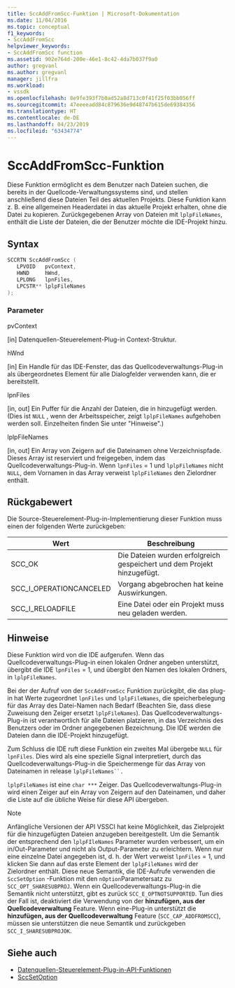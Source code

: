 ```yaml
---
title: SccAddFromScc-Funktion | Microsoft-Dokumentation
ms.date: 11/04/2016
ms.topic: conceptual
f1_keywords:
- SccAddFromScc
helpviewer_keywords:
- SccAddFromScc function
ms.assetid: 902e764d-200e-46e1-8c42-4da7b037f9a0
author: gregvanl
ms.author: gregvanl
manager: jillfra
ms.workload:
- vssdk
ms.openlocfilehash: 8e9fe393f7b0ad52a8d713c0f41f25f03bb056ff
ms.sourcegitcommit: 47eeeeadd84c879636e9d48747b615de69384356
ms.translationtype: HT
ms.contentlocale: de-DE
ms.lasthandoff: 04/23/2019
ms.locfileid: "63434774"
---
```

# <a name="sccaddfromscc-function"></a>SccAddFromScc-Funktion
Diese Funktion ermöglicht es dem Benutzer nach Dateien suchen, die bereits in der Quellcode-Verwaltungssystems sind, und stellen anschließend diese Dateien Teil des aktuellen Projekts. Diese Funktion kann z. B. eine allgemeinen Headerdatei in das aktuelle Projekt erhalten, ohne die Datei zu kopieren. Zurückgegebenen Array von Dateien mit `lplpFileNames`, enthält die Liste der Dateien, die der Benutzer möchte die IDE-Projekt hinzu.

## <a name="syntax"></a>Syntax

```cpp
SCCRTN SccAddFromScc (
   LPVOID   pvContext,
   HWND     hWnd,
   LPLONG   lpnFiles,
   LPCSTR** lplpFileNames
);
```

### <a name="parameters"></a>Parameter
 pvContext

[in] Datenquellen-Steuerelement-Plug-in Context-Struktur.

 hWnd

[in] Ein Handle für das IDE-Fenster, das das Quellcodeverwaltungs-Plug-in als übergeordnetes Element für alle Dialogfelder verwenden kann, die er bereitstellt.

 lpnFiles

[in, out] Ein Puffer für die Anzahl der Dateien, die in hinzugefügt werden. (Dies ist `NULL` , wenn der Arbeitsspeicher, zeigt `lplpFileNames` aufgehoben werden soll. Einzelheiten finden Sie unter "Hinweise".)

 lplpFileNames

[in, out] Ein Array von Zeigern auf die Dateinamen ohne Verzeichnispfade. Dieses Array ist reserviert und freigegeben, indem das Quellcodeverwaltungs-Plug-in. Wenn `lpnFiles` = 1 und `lplpFileNames` nicht `NULL`, dem Vornamen in das Array verweist `lplpFileNames` den Zielordner enthält.

## <a name="return-value"></a>Rückgabewert
 Die Source-Steuerelement-Plug-in-Implementierung dieser Funktion muss einen der folgenden Werte zurückgeben:

|Wert|Beschreibung|
|-----------|-----------------|
|SCC_OK|Die Dateien wurden erfolgreich gespeichert und dem Projekt hinzugefügt.|
|SCC_I_OPERATIONCANCELED|Vorgang abgebrochen hat keine Auswirkungen.|
|SCC_I_RELOADFILE|Eine Datei oder ein Projekt muss neu geladen werden.|

## <a name="remarks"></a>Hinweise
 Diese Funktion wird von die IDE aufgerufen. Wenn das Quellcodeverwaltungs-Plug-in einen lokalen Ordner angeben unterstützt, übergibt die IDE `lpnFiles` = 1, und übergibt den Namen des lokalen Ordners, in `lplpFileNames`.

 Bei der der Aufruf von der `SccAddFromScc` Funktion zurückgibt, die das plug-in hat Werte zugeordnet `lpnFiles` und `lplpFileNames`, die speicherbelegung für das Array des Datei-Namen nach Bedarf (Beachten Sie, dass diese Zuweisung den Zeiger ersetzt `lplpFileNames`). Das Quellcodeverwaltungs-Plug-in ist verantwortlich für alle Dateien platzieren, in das Verzeichnis des Benutzers oder im Ordner angegebenen Bezeichnung. Die IDE werden die Dateien dann die IDE-Projekt hinzugefügt.

 Zum Schluss die IDE ruft diese Funktion ein zweites Mal übergebe `NULL` für `lpnFiles`. Dies wird als eine spezielle Signal interpretiert, durch das Quellcodeverwaltungs-Plug-in die Speichermenge für das Array von Dateinamen in release `lplpFileNames``.`

 `lplpFileNames` ist eine `char ***` Zeiger. Das Quellcodeverwaltungs-Plug-in wird einen Zeiger auf ein Array von Zeigern auf den Dateinamen, und daher die Liste auf die übliche Weise für diese API übergeben.

> [!NOTE]
> Anfängliche Versionen der API VSSCI hat keine Möglichkeit, das Zielprojekt für die hinzugefügten Dateien anzugeben bereitgestellt. Um die Semantik der entsprechend den `lplpFIleNames` Parameter wurden verbessert, um ein in/Out-Parameter und nicht als Output-Parameter zu erleichtern. Wenn nur eine einzelne Datei angegeben ist, d. h. der Wert verweist `lpnFiles` = 1, und klicken Sie dann auf das erste Element der `lplpFileNames` wird der Zielordner enthält. Diese neue Semantik, die IDE-Aufrufe verwenden die `SccSetOption` -Funktion mit den `nOption`Parametersatz zu `SCC_OPT_SHARESUBPROJ`. Wenn ein Quellcodeverwaltungs-Plug-in die Semantik nicht unterstützt, gibt es zurück `SCC_E_OPTNOTSUPPORTED`. Tun dies der Fall ist, deaktiviert die Verwendung von der **hinzufügen, aus der Quellcodeverwaltung** Feature. Wenn eine-Plug-in unterstützt die **hinzufügen, aus der Quellcodeverwaltung** Feature (`SCC_CAP_ADDFROMSCC`), müssen sie unterstützen die neue Semantik und zurückgeben `SCC_I_SHARESUBPROJOK`.

## <a name="see-also"></a>Siehe auch
- [Datenquellen-Steuerelement-Plug-in-API-Funktionen](../extensibility/source-control-plug-in-api-functions.md)
- [SccSetOption](../extensibility/sccsetoption-function.md)